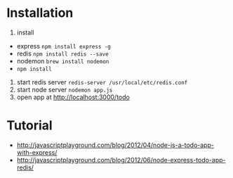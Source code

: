 # Installation

1. install
  - express `npm install express -g`
  - redis `npm install redis --save`
  - nodemon `brew install nodemon`
  - `npm install`
1. start redis server `redis-server /usr/local/etc/redis.conf`
1. start node server `nodemon app.js`
1. open app at [http://localhost:3000/todo](http://localhost:3000/todo)

# Tutorial

- http://javascriptplayground.com/blog/2012/04/node-js-a-todo-app-with-express/
- http://javascriptplayground.com/blog/2012/06/node-express-todo-app-redis/
